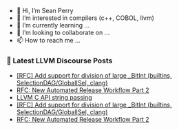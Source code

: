 - 👋 Hi, I’m Sean Perry
- 👀 I’m interested in compilers (c++, COBOL, llvm)
- 🌱 I’m currently learning ...
- 💞️ I’m looking to collaborate on ...
- 📫 How to reach me ...

<!---
s66perry/s66perry is a ✨ special ✨ repository because its `README.md` (this file) appears on your GitHub profile.
You can click the Preview link to take a look at your changes.
--->
### 📕 Latest LLVM Discourse Posts

<!-- DISCOURSE-LLVM:START -->
- [[RFC] Add support for division of large _BitInt &lpar;builtins, SelectionDAG/GlobalISel, clang&rpar;](https://discourse.llvm.org/t/rfc-add-support-for-division-of-large-bitint-builtins-selectiondag-globalisel-clang/60329/4)
- [RFC: New Automated Release Workflow Part 2](https://discourse.llvm.org/t/rfc-new-automated-release-workflow-part-2/59981/8)
- [LLVM C API string passing](https://discourse.llvm.org/t/llvm-c-api-string-passing/60399/1)
- [[RFC] Add support for division of large _BitInt &lpar;builtins, SelectionDAG/GlobalISel, clang&rpar;](https://discourse.llvm.org/t/rfc-add-support-for-division-of-large-bitint-builtins-selectiondag-globalisel-clang/60329/3)
- [RFC: New Automated Release Workflow Part 2](https://discourse.llvm.org/t/rfc-new-automated-release-workflow-part-2/59981/7)
<!-- DISCOURSE-LLVM:END -->
